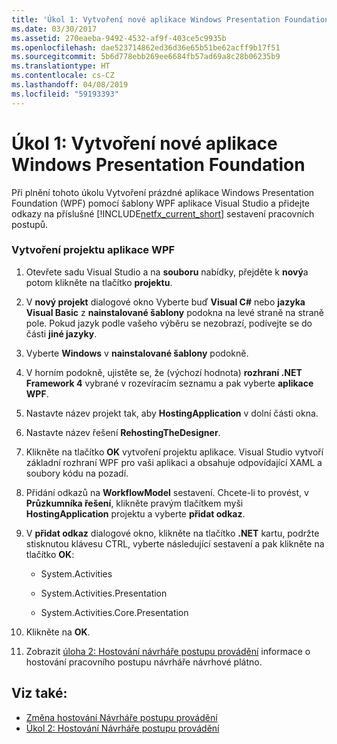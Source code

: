 ```yaml
---
title: 'Úkol 1: Vytvoření nové aplikace Windows Presentation Foundation'
ms.date: 03/30/2017
ms.assetid: 270eaeba-9492-4532-af9f-403ce5c9935b
ms.openlocfilehash: dae523714862ed36d36e65b51be62acff9b17f51
ms.sourcegitcommit: 5b6d778ebb269ee6684fb57ad69a8c28b06235b9
ms.translationtype: HT
ms.contentlocale: cs-CZ
ms.lasthandoff: 04/08/2019
ms.locfileid: "59193393"
---
```

# <a name="task-1-create-a-new-windows-presentation-foundation-application"></a>Úkol 1: Vytvoření nové aplikace Windows Presentation Foundation
Při plnění tohoto úkolu Vytvoření prázdné aplikace Windows Presentation Foundation (WPF) pomocí šablony WPF aplikace Visual Studio a přidejte odkazy na příslušné [!INCLUDE[netfx_current_short](../../../includes/netfx-current-short-md.md)] sestavení pracovních postupů.  
  
### <a name="to-create-the-wpf-application-project"></a>Vytvoření projektu aplikace WPF  
  
1.  Otevřete sadu Visual Studio a na **souboru** nabídky, přejděte k **nový**a potom klikněte na tlačítko **projektu**.  
  
2.  V **nový projekt** dialogové okno Vyberte buď **Visual C#**  nebo **jazyka Visual Basic** z **nainstalované šablony** podokna na levé straně na straně pole. Pokud jazyk podle vašeho výběru se nezobrazí, podívejte se do části **jiné jazyky**.  
  
3.  Vyberte **Windows** v **nainstalované šablony** podokně.  
  
4.  V horním podokně, ujistěte se, že (výchozí hodnota) **rozhraní .NET Framework 4** vybrané v rozevíracím seznamu a pak vyberte **aplikace WPF**.  
  
5.  Nastavte název projekt tak, aby **HostingApplication** v dolní části okna.  
  
6.  Nastavte název řešení **RehostingTheDesigner**.  
  
7.  Klikněte na tlačítko **OK** vytvoření projektu aplikace. Visual Studio vytvoří základní rozhraní WPF pro vaši aplikaci a obsahuje odpovídající XAML a soubory kódu na pozadí.  
  
8.  Přidání odkazů na **WorkflowModel** sestavení. Chcete-li to provést, v **Průzkumníka řešení**, klikněte pravým tlačítkem myši **HostingApplication** projektu a vyberte **přidat odkaz**.  
  
9. V **přidat odkaz** dialogové okno, klikněte na tlačítko **.NET** kartu, podržte stisknutou klávesu CTRL, vyberte následující sestavení a pak klikněte na tlačítko **OK**:  
  
    -   System.Activities  
  
    -   System.Activities.Presentation  
  
    -   System.Activities.Core.Presentation  
  
10. Klikněte na **OK**.  
  
11. Zobrazit [úloha 2: Hostování návrháře postupu provádění](task-2-host-the-workflow-designer.md) informace o hostování pracovního postupu návrháře návrhové plátno.  
  
## <a name="see-also"></a>Viz také:

- [Změna hostování Návrháře postupu provádění](rehosting-the-workflow-designer.md)
- [Úkol 2: Hostování Návrháře postupu provádění](task-2-host-the-workflow-designer.md)
